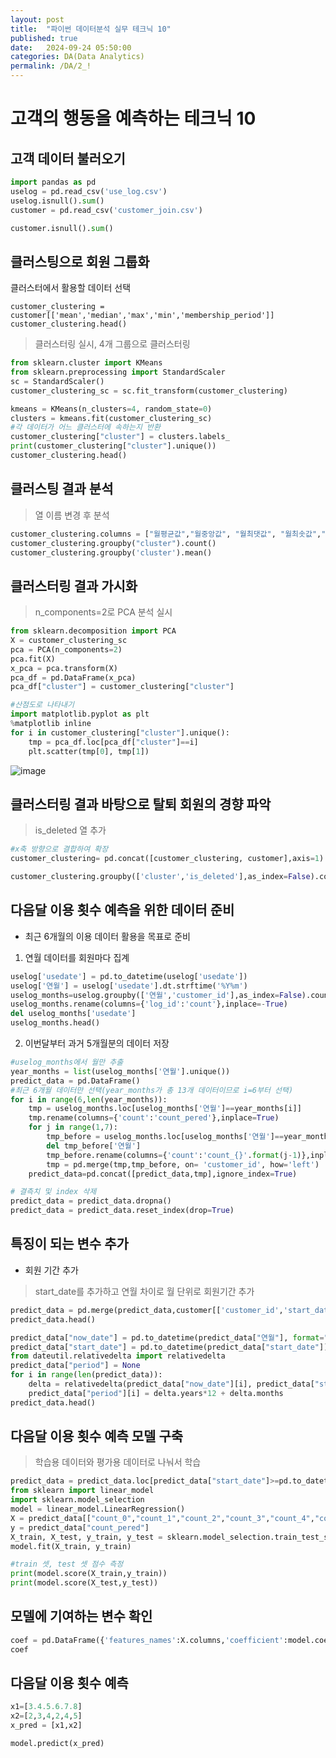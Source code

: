 ```yaml
---
layout: post
title:  "파이썬 데이터분석 실무 테크닉 10"
published: true
date:   2024-09-24 05:50:00
categories: DA(Data Analytics)
permalink: /DA/2_!
---
```


# 고객의 행동을 예측하는 테크닉 10


## 고객 데이터 불러오기

```python
import pandas as pd
uselog = pd.read_csv('use_log.csv')
uselog.isnull().sum()
customer = pd.read_csv('customer_join.csv')

customer.isnull().sum()
```

## 클러스팅으로 회원 그룹화

클러스터에서 활용할 데이터 선택
```
customer_clustering = customer[['mean','median','max','min','membership_period']]
customer_clustering.head()
```

> 클러스터링 실시, 4개 그룹으로 클러스터링
```python
from sklearn.cluster import KMeans
from sklearn.preprocessing import StandardScaler
sc = StandardScaler()
customer_clustering_sc = sc.fit_transform(customer_clustering)

kmeans = KMeans(n_clusters=4, random_state=0)
clusters = kmeans.fit(customer_clustering_sc)
#각 데이터가 어느 클러스터에 속하는지 반환
customer_clustering["cluster"] = clusters.labels_
print(customer_clustering["cluster"].unique())
customer_clustering.head()
```

## 클러스팅 결과 분석

> 열 이름 변경 후 분석
```python
customer_clustering.columns = ["월평균값","월중앙값", "월최댓값", "월최솟값","회원기간", "cluster"]
customer_clustering.groupby("cluster").count()
customer_clustering.groupby('cluster').mean()
```

## 클러스터링 결과 가시화

> n_components=2로 PCA 분석 실시

```python
from sklearn.decomposition import PCA
X = customer_clustering_sc
pca = PCA(n_components=2)
pca.fit(X)
x_pca = pca.transform(X)
pca_df = pd.DataFrame(x_pca)
pca_df["cluster"] = customer_clustering["cluster"]

#산점도로 나타내기
import matplotlib.pyplot as plt
%matplotlib inline
for i in customer_clustering["cluster"].unique():
    tmp = pca_df.loc[pca_df["cluster"]==i]
    plt.scatter(tmp[0], tmp[1])
```
![image](https://github.com/user-attachments/assets/750b6335-6774-4cf5-9849-a033ae442420)

## 클러스터링 결과 바탕으로 탈퇴 회원의 경향 파악

>is_deleted 열 추가
```python
#x축 방향으로 결합하여 확장
customer_clustering= pd.concat([customer_clustering, customer],axis=1)

customer_clustering.groupby(['cluster','is_deleted'],as_index=False).count()[['cluster','is_deleted','customer_id']]
```

## 다음달 이용 횟수 예측을 위한 데이터 준비

- 최근 6개월의 이용 데이터 활용을 목표로 준비

1. 연월 데이터를 회원마다 집계
```python
uselog['usedate'] = pd.to_datetime(uselog['usedate'])
uselog['연월'] = uselog['usedate'].dt.strftime('%Y%m')
uselog_months=uselog.groupby(['연월','customer_id'],as_index=False).count()
uselog_months.rename(columns={'log_id':'count'},inplace=-True)
del uselog_months['usedate']
uselog_months.head()
```

2. 이번달부터 과거 5개월분의 데이터 저장

```python
#uselog_months에서 월만 추출
year_months = list(uselog_months['연월'].unique())
predict_data = pd.DataFrame()
#최근 6개월 데이터만 선택(year_months가 총 13개 데이터이므로 i=6부터 선택)
for i in range(6,len(year_months)):
    tmp = uselog_months.loc[uselog_months['연월']==year_months[i]]
    tmp.rename(columns={'count':'count_pered'},inplace=True)
    for j in range(1,7):
        tmp_before = uselog_months.loc[uselog_months['연월']==year_months[i-j]]
        del tmp_before['연월']
        tmp_before.rename(columns={'count':'count_{}'.format(j-1)},inplace=True)
        tmp = pd.merge(tmp,tmp_before, on= 'customer_id', how='left')
    predict_data=pd.concat([predict_data,tmp],ignore_index=True)

# 결측치 및 index 삭제
predict_data = predict_data.dropna()
predict_data = predict_data.reset_index(drop=True)
```

## 특징이 되는 변수 추가
- 회원 기간 추가

>start_date를 추가하고 연월 차이로 월 단위로 회원기간 추가

```python
predict_data = pd.merge(predict_data,customer[['customer_id','start_date']],on='customer_id',how='left')
predict_data.head()

predict_data["now_date"] = pd.to_datetime(predict_data["연월"], format="%Y%m")
predict_data["start_date"] = pd.to_datetime(predict_data["start_date"])
from dateutil.relativedelta import relativedelta
predict_data["period"] = None
for i in range(len(predict_data)):
    delta = relativedelta(predict_data["now_date"][i], predict_data["start_date"][i])
    predict_data["period"][i] = delta.years*12 + delta.months
predict_data.head()
```

## 다음달 이용 횟수 예측 모델 구축

> 학습용 데이터와 평가용 데이터로 나눠서 학습

```python
predict_data = predict_data.loc[predict_data["start_date"]>=pd.to_datetime("20180401")]
from sklearn import linear_model
import sklearn.model_selection
model = linear_model.LinearRegression()
X = predict_data[["count_0","count_1","count_2","count_3","count_4","count_5","period"]]
y = predict_data["count_pered"]
X_train, X_test, y_train, y_test = sklearn.model_selection.train_test_split(X,y)
model.fit(X_train, y_train)

#train 셋, test 셋 점수 측정
print(model.score(X_train,y_train))
print(model.score(X_test,y_test))
```

## 모델에 기여하는 변수 확인

```python
coef = pd.DataFrame({'features_names':X.columns,'coefficient':model.coef_})
coef
```

## 다음달 이용 횟수 예측

```python
x1=[3.4.5.6.7.8]
x2=[2,3,4,2,4,5]
x_pred = [x1,x2]

model.predict(x_pred)
```